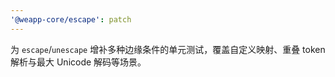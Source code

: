 ```yaml
---
'@weapp-core/escape': patch
---
```


为 `escape`/`unescape` 增补多种边缘条件的单元测试，覆盖自定义映射、重叠 token 解析与最大 Unicode 解码等场景。
